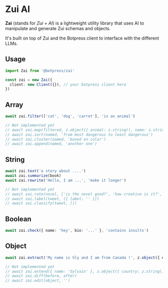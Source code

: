 # Zui AI

**Zai** (stands for _Zui + AI_) is a lightweight utility library that uses AI to manipulate and generate Zui schemas and objects.

It's built on top of Zui and the Botpress client to interface with the different LLMs.

## Usage

```typescript
import Zai from '@botpress/zai'

const zai = new Zai({
  client: new Client({}), // your botpress client here
})
```

## Array

```typescript
await zai.filter(['cat', 'dog', 'carrot'], 'is an animal')

// Not implemented yet
// await zai.map(filtered, z.object({ animal: z.string(), name: z.string() }))
// await zai.sort(named, 'from most dangerous to least dangerous')
// await zai.cluster(named, 'based on color')
// await zai.append(named, 'another one')
```

## String

```typescript
await zai.text('a story about ....')
await zai.summarize(book)
await zai.rewrite('Hello, I am ...', 'make it longer')

// Not implemented yet
// await zai.rate(novel, ['is the novel good?', 'how creative is it?', 'quality of writing', 'is the ending good?'])
// await zai.label(tweet, [{ label: '' }])
// await zai.classify(tweet, [])
```

## Boolean

```typescript
await zai.check({ name: 'hey', bio: '...' }, 'contains insults')
```

## Object

```typescript
await zai.extract('My name is Sly and I am from Canada !', z.object({ name: z.string(), country: z.string() }))

// Not implemented yet
// await zai.extend({ name: 'Sylvain' }, z.object({ country: z.string() }))
// await zai.diff(before, after)
// await zai.edit(object, '')
```
